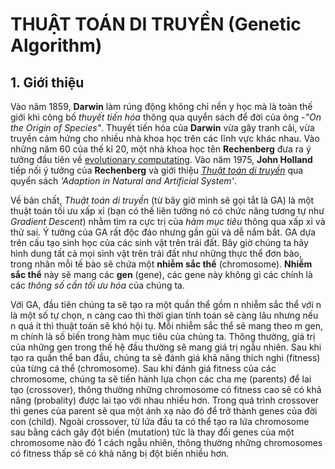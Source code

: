 # THUẬT TOÁN DI TRUYỀN (Genetic Algorithm)

## 1. Giới thiệu
  
Vào năm 1859, **Darwin** làm rúng động không chỉ nền y học mà là toàn thế giới khi công bố _thuyết tiến hóa_ thông qua quyển sách để đời của ông -*"On the Origin of Species"*. Thuyết tiến hóa của **Darwin** vừa gây tranh cãi, vừa truyền cảm hứng cho nhiều nhà khoa học trên các lĩnh vực khác nhau. Vào những năm 60 của thế kỉ 20, một nhà khoa học tên **Rechenberg** đưa ra ý tưởng đầu tiên về [evolutionary computating](https://en.wikipedia.org/wiki/Evolutionary_computation). Vào năm 1975, **John Holland** tiếp nối ý tưởng của **Rechenberg** và giới thiệu [_Thuật toán di truyền_](https://en.wikipedia.org/wiki/Genetic_algorithm) qua quyển sách _'Adaption in Natural and Artificial System'_.
  
Về bản chất, _Thuật toán di truyền_ (từ bây giờ mình sẽ gọi tắt là GA) là một thuật toán tối ưu xấp xỉ (bạn có thế liên tưởng nó có chức năng tương tự như _Gradient Descent_) nhằm tìm ra cực trị của _hàm mục tiêu_ thông qua xấp xỉ và thử sai. Ý tưởng của GA rất độc đáo nhưng gần gũi và dễ nắm bắt. GA dựa trên cấu tạo sinh học của các sinh vật trên trái đất. Bây giờ chúng ta hãy hình dung tất cả mọi sinh vật trên trái đất như những thực thể đơn bào, trong nhân mỗi tế bào sẽ chứa một **nhiễm sắc thể** (chromosome). **Nhiễm sắc thể** này sẽ mang các **gen** (gene), các gene này không gì các chính là các _thông số cần tối ưu hóa_ của chúng ta.

Với GA, đầu tiên chúng ta sẽ tạo ra một quần thể gồm n nhiễm sắc thể với n là một số tự chọn, n càng cao thì thời gian tính toán sẽ càng lâu nhưng nếu n quá ít thì thuật toán sẽ khó hội tụ. Mỗi nhiễm sắc thể sẽ mang theo m gen, m chính là số biến trong hàm mục tiêu của chúng ta. Thông thường, giá trị của những gen trong thế hệ đầu thường sẽ mang giá trị ngẫu nhiên. Sau khi tạo ra quần thể ban đầu, chúng ta sẽ đánh giá khả năng thích nghi (fitness) của từng cá thể (chromosome). Sau khi đánh giá fitness của các chromosome, chúng ta sẽ tiến hành lựa chọn các cha mẹ (parents) để lai tạo (crossover), thông thường những chromosome có fitness cao sẽ có khả năng (probality) được lai tạo với nhau nhiều hơn. Trong quá trình crossover thì genes của parent sẽ qua một ánh xạ nào đó để trở thành genes của đời con (child). Ngoài crossover, từ lứa đầu ta có thể tạo ra lứa chromosome sau bằng cách gây đột biến (mutation) tức là thay đổi genes của một chromosome nào đó 1 cách ngẫu nhiên, thông thường những chromosomes có fitness thấp sẽ có khả năng bị đột biến nhiều hơn. 
